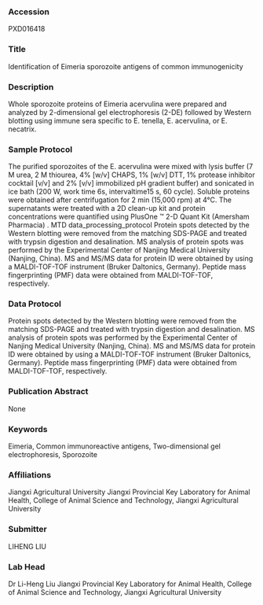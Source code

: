 ### Accession
PXD016418

### Title
Identification of Eimeria sporozoite antigens of common immunogenicity

### Description
Whole sporozoite proteins of Eimeria acervulina were prepared and analyzed by 2-dimensional gel electrophoresis (2-DE) followed by Western blotting using immune sera specific to E. tenella, E. acervulina, or E. necatrix.

### Sample Protocol
The purified sporozoites of the E. acervulina were mixed with lysis buffer (7 M urea, 2 M thiourea, 4% [w/v] CHAPS, 1% [w/v] DTT, 1% protease inhibitor cocktail [v/v] and 2% [v/v] immobilized pH gradient buffer) and sonicated in ice bath (200 W, work time 6s, intervaltime15 s, 60 cycle). Soluble proteins were obtained after centrifugation for 2 min (15,000 rpm) at 4°C. The supernatants were treated with a 2D clean-up kit and protein concentrations were quantified using PlusOne ™ 2-D Quant Kit (Amersham Pharmacia) . MTD data_processing_protocol Protein spots detected by the Western blotting were removed from the matching SDS-PAGE and treated with trypsin digestion and desalination. MS analysis of protein spots was performed by the Experimental Center of Nanjing Medical University (Nanjing, China). MS and MS/MS data for protein ID were obtained by using a MALDI-TOF-TOF instrument (Bruker Daltonics, Germany). Peptide mass fingerprinting (PMF) data were obtained from MALDI-TOF-TOF, respectively.

### Data Protocol
Protein spots detected by the Western blotting were removed from the matching SDS-PAGE and treated with trypsin digestion and desalination. MS analysis of protein spots was performed by the Experimental Center of Nanjing Medical University (Nanjing, China). MS and MS/MS data for protein ID were obtained by using a MALDI-TOF-TOF instrument (Bruker Daltonics, Germany). Peptide mass fingerprinting (PMF) data were obtained from MALDI-TOF-TOF, respectively.

### Publication Abstract
None

### Keywords
Eimeria, Common immunoreactive antigens, Two-dimensional gel electrophoresis, Sporozoite

### Affiliations
Jiangxi Agricultural University
Jiangxi Provincial Key Laboratory for Animal Health, College of Animal Science and Technology, Jiangxi Agricultural University

### Submitter
LIHENG LIU

### Lab Head
Dr Li-Heng Liu
Jiangxi Provincial Key Laboratory for Animal Health, College of Animal Science and Technology, Jiangxi Agricultural University


